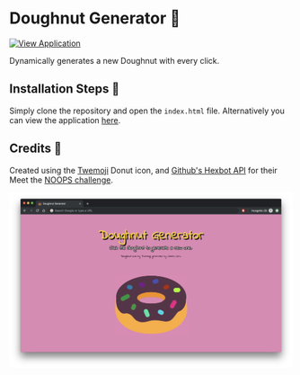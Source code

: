 # Doughnut Generator 🍩
[![View Application](https://img.shields.io/badge/view-application-blue.svg)](https://doughnut-generator.jives.dev)

Dynamically generates a new Doughnut with every click.

## Installation Steps 💽

Simply clone the repository and open the `index.html` file. Alternatively you can view the application [here](https://doughnut-generator.jives.dev/).

## Credits 💬

Created using the [Twemoji](https://twemoji.twitter.com/) Donut icon, and [Github's Hexbot API](https://noopschallenge.com/challenges/hexbot) for their Meet the [NOOPS challenge](https://noopschallenge.com/).


![Screenshot](./images/screenshot.png)
